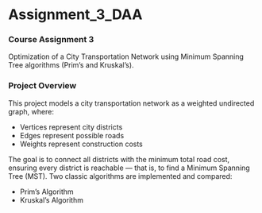 # Assignment_3_DAA

### Course Assignment 3
Optimization of a City Transportation Network using Minimum Spanning Tree algorithms (Prim’s and Kruskal’s).

### Project Overview
This project models a city transportation network as a weighted undirected graph,
where:
- Vertices represent city districts
- Edges represent possible roads
- Weights represent construction costs

The goal is to connect all districts with the minimum total road cost, ensuring every district is reachable —
that is, to find a Minimum Spanning Tree (MST). Two classic algorithms are implemented and compared:
- Prim’s Algorithm
- Kruskal’s Algorithm
